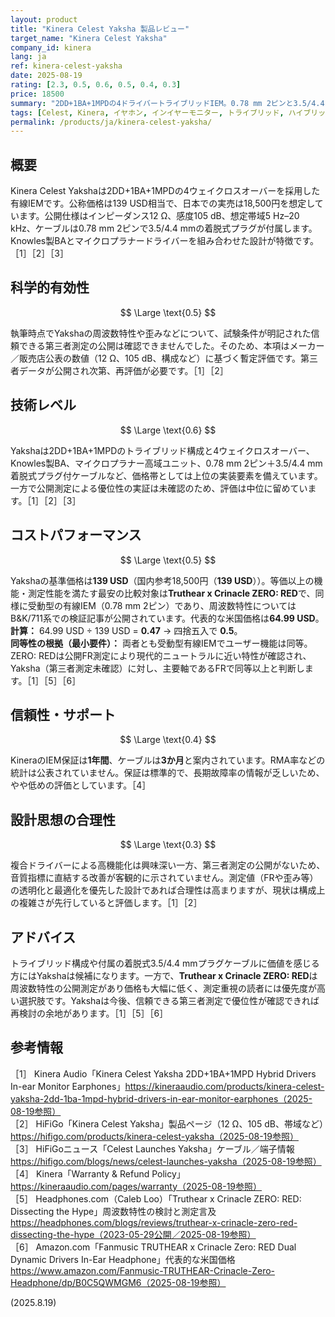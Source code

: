 ```yaml
---
layout: product
title: "Kinera Celest Yaksha 製品レビュー"
target_name: "Kinera Celest Yaksha"
company_id: kinera
lang: ja
ref: kinera-celest-yaksha
date: 2025-08-19
rating: [2.3, 0.5, 0.6, 0.5, 0.4, 0.3]
price: 18500
summary: "2DD+1BA+1MPDの4ドライバートライブリッドIEM。0.78 mm 2ピンと3.5/4.4 mm着脱式プラグ対応ケーブルを備えますが、信頼性の高い第三者測定の公開が見当たらず、測定公開のある低価格競合の存在により推奨度は限定的です。"
tags: [Celest, Kinera, イヤホン, インイヤーモニター, トライブリッド, ハイブリッド]
permalink: /products/ja/kinera-celest-yaksha/
---
```

## 概要

Kinera Celest Yakshaは2DD+1BA+1MPDの4ウェイクロスオーバーを採用した有線IEMです。公称価格は139 USD相当で、日本での実売は18,500円を想定しています。公開仕様はインピーダンス12 Ω、感度105 dB、想定帯域5 Hz–20 kHz、ケーブルは0.78 mm 2ピンで3.5/4.4 mmの着脱式プラグが付属します。Knowles製BAとマイクロプラナードライバーを組み合わせた設計が特徴です。［1］［2］［3］

## 科学的有効性

$$ \Large \text{0.5} $$

執筆時点でYakshaの周波数特性や歪みなどについて、試験条件が明記された信頼できる第三者測定の公開は確認できませんでした。そのため、本項はメーカー／販売店公表の数値（12 Ω、105 dB、構成など）に基づく暫定評価です。第三者データが公開され次第、再評価が必要です。［1］［2］

## 技術レベル

$$ \Large \text{0.6} $$

Yakshaは2DD+1BA+1MPDのトライブリッド構成と4ウェイクロスオーバー、Knowles製BA、マイクロプラナー高域ユニット、0.78 mm 2ピン＋3.5/4.4 mm着脱式プラグ付ケーブルなど、価格帯としては上位の実装要素を備えています。一方で公開測定による優位性の実証は未確認のため、評価は中位に留めています。［1］［2］［3］

## コストパフォーマンス

$$ \Large \text{0.5} $$

Yakshaの基準価格は**139 USD**（国内参考18,500円（**139 USD**））。等価以上の機能・測定性能を満たす最安の比較対象は**Truthear x Crinacle ZERO: RED**で、同様に受動型の有線IEM（0.78 mm 2ピン）であり、周波数特性についてはB&K/711系での検証記事が公開されています。代表的な米国価格は**64.99 USD**。**計算：** 64.99 USD ÷ 139 USD = **0.47** → 四捨五入で **0.5**。  
**同等性の根拠（最小要件）：** 両者とも受動型有線IEMでユーザー機能は同等。ZERO: REDは公開FR測定により現代的ニュートラルに近い特性が確認され、Yaksha（第三者測定未確認）に対し、主要軸であるFRで同等以上と判断します。［1］［5］［6］

## 信頼性・サポート

$$ \Large \text{0.4} $$

KineraのIEM保証は**1年間**、ケーブルは**3か月**と案内されています。RMA率などの統計は公表されていません。保証は標準的で、長期故障率の情報が乏しいため、やや低めの評価としています。［4］

## 設計思想の合理性

$$ \Large \text{0.3} $$

複合ドライバーによる高機能化は興味深い一方、第三者測定の公開がないため、音質指標に直結する改善が客観的に示されていません。測定値（FRや歪み等）の透明化と最適化を優先した設計であれば合理性は高まりますが、現状は構成上の複雑さが先行していると評価します。［1］［2］

## アドバイス

トライブリッド構成や付属の着脱式3.5/4.4 mmプラグケーブルに価値を感じる方にはYakshaは候補になります。一方で、**Truthear x Crinacle ZERO: RED**は周波数特性の公開測定があり価格も大幅に低く、測定重視の読者には優先度が高い選択肢です。Yakshaは今後、信頼できる第三者測定で優位性が確認できれば再検討の余地があります。［1］［5］［6］

## 参考情報

［1］ Kinera Audio「Kinera Celest Yaksha 2DD+1BA+1MPD Hybrid Drivers In-ear Monitor Earphones」https://kineraaudio.com/products/kinera-celest-yaksha-2dd-1ba-1mpd-hybrid-drivers-in-ear-monitor-earphones（2025-08-19参照）  
［2］ HiFiGo「Kinera Celest Yaksha」製品ページ（12 Ω、105 dB、帯域など）https://hifigo.com/products/kinera-celest-yaksha（2025-08-19参照）  
［3］ HiFiGoニュース「Celest Launches Yaksha」ケーブル／端子情報 https://hifigo.com/blogs/news/celest-launches-yaksha（2025-08-19参照）  
［4］ Kinera「Warranty & Refund Policy」https://kineraaudio.com/pages/warranty（2025-08-19参照）  
［5］ Headphones.com（Caleb Loo）「Truthear x Crinacle ZERO: RED: Dissecting the Hype」周波数特性の検討と測定言及 https://headphones.com/blogs/reviews/truthear-x-crinacle-zero-red-dissecting-the-hype（2023-05-29公開／2025-08-19参照）  
［6］ Amazon.com「Fanmusic TRUTHEAR x Crinacle Zero: RED Dual Dynamic Drivers In-Ear Headphone」代表的な米国価格 https://www.amazon.com/Fanmusic-TRUTHEAR-Crinacle-Zero-Headphone/dp/B0C5QWMGM6（2025-08-19参照）

(2025.8.19)

